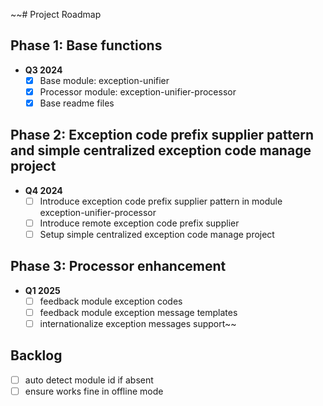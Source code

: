 ~~# Project Roadmap

## Phase 1: Base functions
- **Q3 2024**
    - [x] Base module: exception-unifier
    - [x] Processor module: exception-unifier-processor
    - [x] Base readme files

## Phase 2: Exception code prefix supplier pattern and simple centralized exception code manage project
- **Q4 2024**
    - [ ] Introduce exception code prefix supplier pattern in module exception-unifier-processor
    - [ ] Introduce remote exception code prefix supplier
    - [ ] Setup simple centralized exception code manage project

## Phase 3: Processor enhancement
- **Q1 2025**
    - [ ] feedback module exception codes
    - [ ] feedback module exception message templates
    - [ ] internationalize exception messages support~~

## Backlog
  - [ ] auto detect module id if absent
  - [ ] ensure works fine in offline mode
